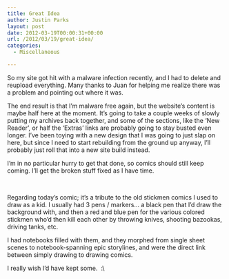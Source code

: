 ```yaml
---
title: Great Idea
author: Justin Parks
layout: post
date: 2012-03-19T00:00:31+00:00
url: /2012/03/19/great-idea/
categories:
  - Miscellaneous

---
```

So my site got hit with a malware infection recently, and I had to delete and reupload everything. Many thanks to Juan for helping me realize there was a problem and pointing out where it was.

The end result is that I&#8217;m malware free again, but the website&#8217;s content is maybe half here at the moment. It&#8217;s going to take a couple weeks of slowly putting my archives back together, and some of the sections, like the &#8216;New Reader&#8217;, or half the &#8216;Extras&#8217; links are probably going to stay busted even longer. I&#8217;ve been toying with a new design that I was going to just slap on here, but since I need to start rebuilding from the ground up anyway, I&#8217;ll probably just roll that into a new site build instead.

I&#8217;m in no particular hurry to get that done, so comics should still keep coming. I&#8217;ll get the broken stuff fixed as I have time.

&nbsp;

Regarding today&#8217;s comic; it&#8217;s a tribute to the old stickmen comics I used to draw as a kid. I usually had 3 pens / markers&#8230; a black pen that I&#8217;d draw the background with, and then a red and blue pen for the various colored stickmen who&#8217;d then kill each other by throwing knives, shooting bazookas, driving tanks, etc.

I had notebooks filled with them, and they morphed from single sheet scenes to notebook-spanning epic storylines, and were the direct link between simply drawing to drawing comics.

I really wish I&#8217;d have kept some.  :\